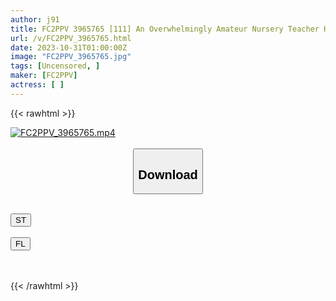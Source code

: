 ```yaml
---
author: j91
title: FC2PPV 3965765 [111] An Overwhelmingly Amateur Nursery Teacher Has A Sex Experience ♡ "I Want To Kiss You…" The Reaction Of Love Is Naughty And Cute! The Happiness Level Of Being A Pure Woman And Having Sexual Intercourse Is Too High ♡ Both Feelings ♡
url: /v/FC2PPV_3965765.html
date: 2023-10-31T01:00:00Z
image: "FC2PPV_3965765.jpg"
tags: [Uncensored, ]
maker: [FC2PPV]
actress: [ ]
---
```



{{< rawhtml >}}

<div class="video" data-videoid="27wWxLLg17hZ3Aq">
    <a href="javascript:;">
        <img src="https://my.j91.asia/v/FC2PPV_3965765.jpg" width="WIDTH" height="HEIGHT" alt="FC2PPV_3965765.mp4" loading="lazy">
    </a>
</div>

<script type="text/javascript" src="https://j91.asia/asset/on-demand-st.js"></script>

<br>
  <link rel="stylesheet" href="https://j91.asia/asset/bs5.css">
  
  <center>
  <button class="btn btn-primary" type="button" data-bs-toggle="collapse" data-bs-target=".multi-collapse" aria-expanded="false" aria-controls="multiCollapseExample1 multiCollapseExample2"><h2>Download</h2></button></center>
</p>
<div class="row">
  <div class="col">
    <div class="collapse multi-collapse" id="multiCollapseExample1">
      <div class="card card-body">
	      	      <br>
<div class="buttons">  
<a href="https://streamtape.to/v/27wWxLLg17hZ3Aq"><button class="btn-hover color-3"><i class="fa fa-download"></i> ST</button></a></div>
    </div>
  </div>
</div>
  <div class="col">
    <div class="collapse multi-collapse" id="multiCollapseExample2">
      <div class="card card-body">
	      <br>
<div class="buttons">
    <a href="https://filelions.online/f/sfc02fzlutl5"><button class="btn-hover color-9"><i class="fa fa-download"></i> FL</button></a></div>
<br><br>
      </div>
    </div>
  </div>
</div>

{{< /rawhtml >}}